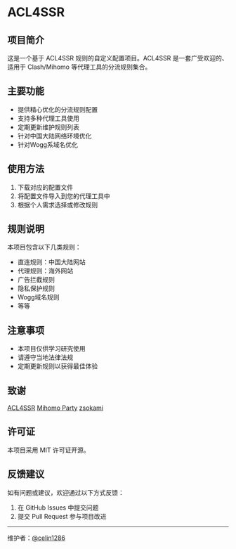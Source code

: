 # ACL4SSR

## 项目简介

这是一个基于 ACL4SSR 规则的自定义配置项目。ACL4SSR 是一套广受欢迎的、适用于 Clash/Mihomo 等代理工具的分流规则集合。

## 主要功能

- 提供精心优化的分流规则配置
- 支持多种代理工具使用
- 定期更新维护规则列表
- 针对中国大陆网络环境优化
- 针对Wogg系域名优化

## 使用方法

1. 下载对应的配置文件
2. 将配置文件导入到您的代理工具中
3. 根据个人需求选择或修改规则

## 规则说明

本项目包含以下几类规则：
- 直连规则：中国大陆网站
- 代理规则：海外网站
- 广告拦截规则
- 隐私保护规则
- Wogg域名规则
- 等等

## 注意事项

- 本项目仅供学习研究使用
- 请遵守当地法律法规
- 定期更新规则以获得最佳体验

## 致谢

[ACL4SSR](https://github.com/ACL4SSR/ACL4SSR)
[Mihomo Party](https://github.com/mihomo-party-org/override-hub)
[zsokami](https://github.com/zsokami/ACL4SSR)

## 许可证

本项目采用 MIT 许可证开源。

## 反馈建议

如有问题或建议，欢迎通过以下方式反馈：
1. 在 GitHub Issues 中提交问题
2. 提交 Pull Request 参与项目改进

---
维护者：[@celin1286](https://github.com/celin1286)
